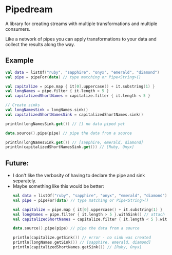 # Pipedream

A library for creating streams with multiple transformations and multiple consumers.

Like a network of pipes you can apply transformations to your data and collect the results along the way.

## Example

```kotlin
val data = listOf("ruby", "sapphire", "onyx", "emerald", "diamond")
val pipe = pipeFor(data) // type matching or Pipe<String>()

val capitalize = pipe.map { it[0].uppercase() + it.substring(1) }
val longNames = pipe.filter { it.length > 5 }
val capitalizedShortNames = capitalize.filter { it.length < 5 }

// Create sinks
val longNamesSink = longNames.sink()
val capitalizedShortNamesSink = capitalizedShortNames.sink()

println(longNamesSink.get()) // [] no data piped yet

data.source().pipe(pipe) // pipe the data from a source

println(longNamesSink.get()) // [sapphire, emerald, diamond]
println(capitalizedShortNamesSink.get()) // [Ruby, Onyx]
```
## Future:
* I don't like the verbosity of having to declare the pipe and sink separately.
* Maybe something like this would be better:
    ```kotlin
    val data = listOf("ruby", "sapphire", "onyx", "emerald", "diamond")
    val pipe = pipeFor(data) // type matching or Pipe<String>()

    val capitalize = pipe.map { it[0].uppercase() + it.substring(1) }
    val longNames = pipe.filter { it.length > 5 }.withSink() // attach sink here
    val capitalizedShortNames = capitalize.filter { it.length < 5 }.withSink()

    data.source().pipe(pipe) // pipe the data from a source

    println(capitalize.getSink()) // error - no sink was created
    println(longNames.getSink()) // [sapphire, emerald, diamond]
    println(capitalizedShortNames.getSink()) // [Ruby, Onyx]
    ```
